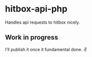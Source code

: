 # hitbox-api-php
Handles api requests to hitbox nicely.


## Work in progress
I'll publish it once it fundamental done. ✌